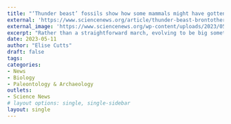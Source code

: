 ```yaml
---
title: "‘Thunder beast’ fossils show how some mammals might have gotten big"
external: 'https://www.sciencenews.org/article/thunder-beast-brontothere-fossils-mammals-giant-evolution'
external_image: 'https://www.sciencenews.org/wp-content/uploads/2023/05/051023_ec_brontotheres_feat.jpg'
excerpt: "Rather than a straightforward march, evolving to be big sometimes involved getting smaller"
date: 2023-05-11
author: "Elise Cutts"
draft: false
tags:
categories:
- News
- Biology
- Paleontology & Archaeology
outlets:
- Science News
# layout options: single, single-sidebar
layout: single
---
```


